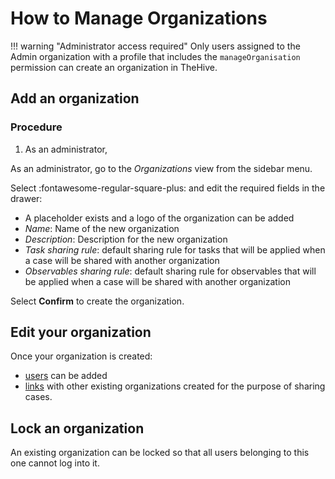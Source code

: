 # How to Manage Organizations

!!! warning "Administrator access required"
    Only users assigned to the Admin organization with a profile that includes the `manageOrganisation` permission can create an organization in TheHive.

## Add an organization

### Procedure

1. As an administrator, 


As an administrator, go to the *Organizations* view from the sidebar menu.

Select :fontawesome-regular-square-plus: and edit the required fields in the drawer: 

* A placeholder exists and a logo of the organization can be added
* *Name*: Name of the new organization 
* *Description*: Description for the new organization
* *Task sharing rule*: default sharing rule for tasks that will be applied when a case will be shared with another organization
* *Observables sharing rule*: default sharing rule for observables that will be applied when a case will be shared with another organization

Select **Confirm** to create the organization.

## Edit your organization

Once your organization is created:

* [users](./accounts.md) can be added
* [links](./organization-links.md) with other existing organizations created for the purpose of sharing cases.

## Lock an organization
An existing organization can be locked so that all users belonging to this one cannot log into it.